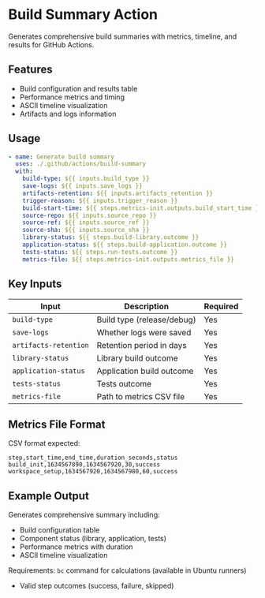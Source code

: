 # Build Summary Action

Generates comprehensive build summaries with metrics, timeline, and results for GitHub Actions.

## Features

- Build configuration and results table
- Performance metrics and timing
- ASCII timeline visualization
- Artifacts and logs information

## Usage

```yaml
- name: Generate build summary
  uses: ./.github/actions/build-summary
  with:
    build-type: ${{ inputs.build_type }}
    save-logs: ${{ inputs.save_logs }}
    artifacts-retention: ${{ inputs.artifacts_retention }}
    trigger-reason: ${{ inputs.trigger_reason }}
    build-start-time: ${{ steps.metrics-init.outputs.build_start_time }}
    source-repo: ${{ inputs.source_repo }}
    source-ref: ${{ inputs.source_ref }}
    source-sha: ${{ inputs.source_sha }}
    library-status: ${{ steps.build-library.outcome }}
    application-status: ${{ steps.build-application.outcome }}
    tests-status: ${{ steps.run-tests.outcome }}
    metrics-file: ${{ steps.metrics-init.outputs.metrics_file }}
```

## Key Inputs

| Input | Description | Required |
|-------|-------------|----------|
| `build-type` | Build type (release/debug) | Yes |
| `save-logs` | Whether logs were saved | Yes |
| `artifacts-retention` | Retention period in days | Yes |
| `library-status` | Library build outcome | Yes |
| `application-status` | Application build outcome | Yes |
| `tests-status` | Tests outcome | Yes |
| `metrics-file` | Path to metrics CSV file | Yes |

## Metrics File Format

CSV format expected:
```csv
step,start_time,end_time,duration_seconds,status
build_init,1634567890,1634567920,30,success
workspace_setup,1634567920,1634567980,60,success
```

## Example Output

Generates comprehensive summary including:
- Build configuration table
- Component status (library, application, tests)
- Performance metrics with duration
- ASCII timeline visualization

Requirements: `bc` command for calculations (available in Ubuntu runners)
- Valid step outcomes (success, failure, skipped)
